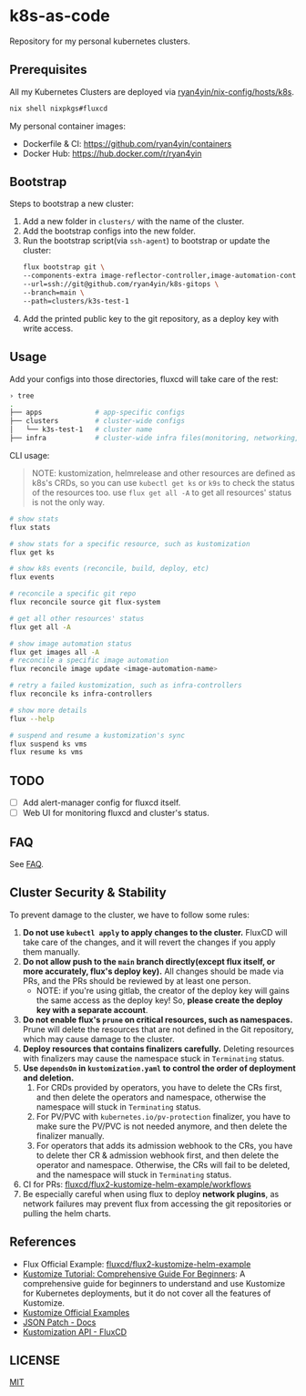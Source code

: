 # k8s-as-code

Repository for my personal kubernetes clusters.

## Prerequisites

All my Kubernetes Clusters are deployed via
[ryan4yin/nix-config/hosts/k8s](https://github.com/ryan4yin/nix-config/tree/main/hosts/k8s).

```bash
nix shell nixpkgs#fluxcd
```

My personal container images:

- Dockerfile & CI: <https://github.com/ryan4yin/containers>
- Docker Hub: <https://hub.docker.com/r/ryan4yin>

## Bootstrap

Steps to bootstrap a new cluster:

1. Add a new folder in `clusters/` with the name of the cluster.
1. Add the bootstrap configs into the new folder.
1. Run the bootstrap script(via `ssh-agent`) to bootstrap or update the cluster:
   ```bash
   flux bootstrap git \
   --components-extra image-reflector-controller,image-automation-controller \
   --url=ssh://git@github.com/ryan4yin/k8s-gitops \
   --branch=main \
   --path=clusters/k3s-test-1
   ```
1. Add the printed public key to the git repository, as a deploy key with write access.

## Usage

Add your configs into those directories, fluxcd will take care of the rest:

```bash
› tree
.
├── apps             # app-specific configs
├── clusters         # cluster-wide configs
│   └── k3s-test-1   # cluster name
├── infra            # cluster-wide infra files(monitoring, networking, certificates, etc.)
```

CLI usage:

> NOTE: kustomization, helmrelease and other resources are defined as k8s's CRDs, so you
> can use `kubectl get ks` or `k9s` to check the status of the resources too. use
> `flux get all -A` to get all resources' status is not the only way.

```bash
# show stats
flux stats

# show stats for a specific resource, such as kustomization
flux get ks

# show k8s events (reconcile, build, deploy, etc)
flux events

# reconcile a specific git repo
flux reconcile source git flux-system

# get all other resources' status
flux get all -A

# show image automation status
flux get images all -A
# reconcile a specific image automation
flux reconcile image update <image-automation-name>

# retry a failed kustomization, such as infra-controllers
flux reconcile ks infra-controllers

# show more details
flux --help

# suspend and resume a kustomization's sync
flux suspend ks vms
flux resume ks vms
```

## TODO

- [ ] Add alert-manager config for fluxcd itself.
- [ ] Web UI for monitoring fluxcd and cluster's status.

## FAQ

See [FAQ](./FAQ.md).

## Cluster Security & Stability

To prevent damage to the cluster, we have to follow some rules:

1. **Do not use `kubectl apply` to apply changes to the cluster.** FluxCD will take care
   of the changes, and it will revert the changes if you apply them manually.
1. **Do not allow push to the `main` branch directly(except flux itself, or more
   accurately, flux's deploy key).** All changes should be made via PRs, and the PRs
   should be reviewed by at least one person.
   - NOTE: if you're using gitlab, the creator of the deploy key will gains the same
     access as the deploy key! So, **please create the deploy key with a separate
     account**.
1. **Do not enable flux's `prune` on critical resources, such as namespaces.** Prune will
   delete the resources that are not defined in the Git repository, which may cause damage
   to the cluster.
1. **Deploy resources that contains finalizers carefully.** Deleting resources with
   finalizers may cause the namespace stuck in `Terminating` status.
1. **Use `dependsOn` in `kustomization.yaml` to control the order of deployment and
   deletion.**
   1. For CRDs provided by operators, you have to delete the CRs first, and then delete
      the operators and namespace, otherwise the namespace will stuck in `Terminating`
      status.
   1. For PV/PVC with `kubernetes.io/pv-protection` finalizer, you have to make sure the
      PV/PVC is not needed anymore, and then delete the finalizer manually.
   1. For operators that adds its admission webhook to the CRs, you have to delete ther CR
      & admission webhook first, and then delete the operator and namespace. Otherwise,
      the CRs will fail to be deleted, and the namespace will stuck in `Terminating`
      status.
1. CI for PRs:
   [fluxcd/flux2-kustomize-helm-example/workflows](https://github.com/fluxcd/flux2-kustomize-helm-example/tree/main/.github/workflows)
1. Be especially careful when using flux to deploy **network plugins**, as network failures
   may prevent flux from accessing the git repositories or pulling the helm charts.

## References

- Flux Official Example:
  [fluxcd/flux2-kustomize-helm-example](https://github.com/fluxcd/flux2-kustomize-helm-example)
- [Kustomize Tutorial: Comprehensive Guide For Beginners](https://devopscube.com/kustomize-tutorial/):
  A comprehensive guide for beginners to understand and use Kustomize for Kubernetes
  deployments, but it do not cover all the features of Kustomize.
- [Kustomize Official Examples](https://github.com/kubernetes-sigs/kustomize/blob/master/examples/README.md)
- [JSON Patch - Docs](https://jsonpatch.com/)
- [Kustomization API - FluxCD](https://fluxcd.io/flux/components/kustomize/kustomizations/)

## LICENSE

[MIT](LICENSE)
